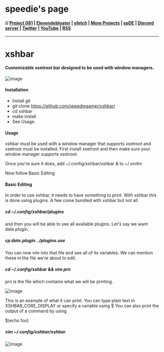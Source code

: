 # speedie's page

#### // [Project 081](https://p081.github.io) | [Elevendebloater](https://spdgmr.github.io/elevendebloater) | [sfetch](https://spdgmr.github.io/sfetch) | [More Projects](https://spdgmr.github.io/projects) | [spDE](https://spdgmr.github.io/spde) | [Discord server](https://ffdiscord.github.io) | [Twitter](https://nitter.net/spdgmr) | [YouTube](https://invidious.namazso.eu/speedie) | [RSS](https://raw.githubusercontent.com/spdgmr/posts/main/rss.xml)
--------------
# xshbar
#### Customizable xsetroot bar designed to be used with window managers.

![image](https://user-images.githubusercontent.com/71722170/162229643-7693f9b6-4e72-4d65-a397-975b8a605b2d.png)

#### Installation
- Install git
- git clone https://github.com/speediegamer/xshbar/
- cd xshbar
- make install
- See Usage.

#### Usage
xshbar must be used with a window manager that supports xsetroot and xsetroot must be installed. First install xsetroot and then make sure your window manager supports xsetroot.

Once you're sure it does, add ~/.config/xshbar/xshbar & to ~/.xinitrc

Now follow Basic Editing

#### Basic Editing
In order to use xshbar, it needs to have something to print. With xshbar this is done using plugins. A few come bundled with xshbar but not all.

##### cd ~/.config/xshbar/plugins 

and then you will be able to see all available plugins. Let's say we want date.plugin.

##### cp date.plugin ../plugins.use

You can now vim into that file and see all of its variables. We can mention these in the file we're about to edit.

##### cd ~/.config/xshbar && vim prn

prn is the file which contains what we will be printing.

![image](https://user-images.githubusercontent.com/71722170/162231229-0ebaabc9-9e12-4ba1-bc15-cc17542fd92c.png)

This is an example of what it can print. You can type plain text in XSHBAR_CORE_DISPLAY or specify a variable using $<myvariable>
You can also print the output of a command by using 
  
$(echo foo)

##### vim ~/.config/xshbar/xshbar

![image](https://user-images.githubusercontent.com/71722170/162249304-d0c9dd0e-a4aa-4757-bc97-7aee71717084.png)
